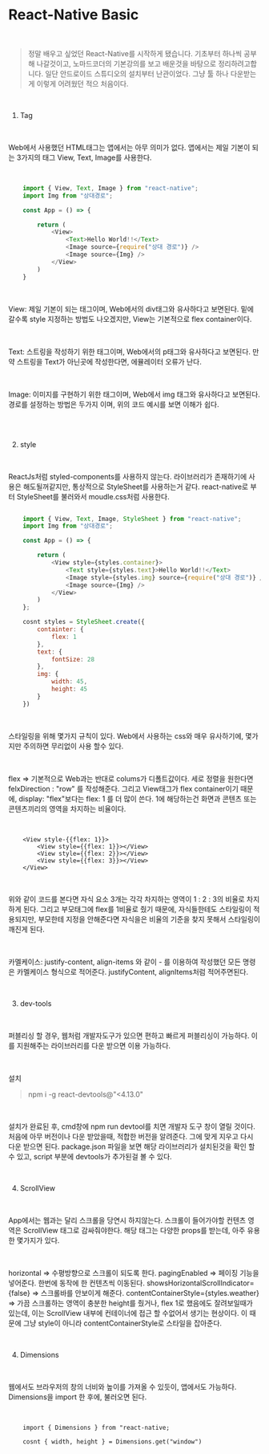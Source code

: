# React-Native Basic

<br />

> 정말 배우고 싶었던 React-Native를 시작하게 됐습니다. 기초부터 하나씩 공부해 나갈것이고, 노마드코더의 기본강의를 보고 배운것을 바탕으로 정리하려고합니다. 일단 안드로이드 스튜디오의 설치부터 난관이었다. 그냥 툴 하나 다운받는게 이렇게 어려웠던 적으 처음이다. 

<br />

1. Tag

<br />

Web에서 사용했던 HTML태그는 앱에서는 아무 의미가 없다. 앱에서는 제일 기본이 되는 3가지의 태그 View, Text, Image를 사용한다. 

<br />

```App.js 
    import { View, Text, Image } from "react-native";
    import Img from "상대경로";

    const App = () => {

        return (
            <View>
                <Text>Hello World!!</Text>
                <Image source={require("상대 경로")} />
                <Image source={Img} />
            </View>
        )
    }
```

<br />

View: 제일 기본이 되는 태그이며, Web에서의 div태그와 유사하다고 보면된다. 밑에 갈수록 style 지정하는 방법도 나오겠지만, View는 기본적으로 flex container이다. 

<br />

Text: 스트링을 작성하기 위한 태그이며, Web에서의 p태그와 유사하다고 보면된다. 만약 스트링을 Text가 아닌곳에 작성한다면, 에뮬레이터 오류가 난다. 

<br />

Image: 이미지를 구현하기 위한 태그이며, Web에서 img 태그와 유사하다고 보면된다. 경로를 설정하는 방법은 두가지 이며, 위의 코드 예시를 보면 이해가 쉽다.

<br />
<br />

2. style

<br />

ReactJs처럼 styled-components를 사용하지 않는다. 라이브러리가 존재하기에 사용은 해도될꺼같지만, 통상적으로 StyleSheet를 사용하는거 같다. 
react-native로 부터 StyleSheet를 불러와서 moudle.css처럼 사용한다.

```App.js

    import { View, Text, Image, StyleSheet } from "react-native";
    import Img from "상대경로";

    const App = () => {

        return (
            <View style={styles.container}>
                <Text style={styles.text}>Hello World!!</Text>
                <Image style={styles.img} source={require("상대 경로")} />
                <Image source={Img} />
            </View>
        )
    };

    cosnt styles = StyleSheet.create({
        containter: {
            flex: 1
        },
        text: {
            fontSize: 28
        },
        img: {
            width: 45,
            height: 45
        }
    })

```

<br />

스타일링을 위해 몇가지 규칙이 있다. Web에서 사용하는 css와 매우 유사하기에, 몇가지만 주의하면 무리없이 사용 할수 있다. 

<br />

flex => 기본적으로 Web과는 반대로 colums가 디폴트값이다. 세로 정렬을 원한다면 felxDirection : "row" 를 작성해준다.
그리고 View태그가 flex container이기 때문에, display: "flex"보다는 flex: 1 를 더 많이 쓴다. 1에 해당하는건 화면과 콘텐츠 또는 콘텐츠끼리의 영역을 차지하는 비율이다. 

<br />

```
    <View style-{{flex: 1}}>
        <View style={{flex: 1}}></View>
        <View style={{flex: 2}}></View>
        <View style={{flex: 3}}></View>
    </View>
```

<br />

위와 같이 코드를 본다면 자식 요소 3개는 각각 차지하는 영역이 1 : 2 : 3의 비율로 차지하게 된다. 그리고 부모태그에 flex를 1비율로 줬기 때문에, 자식들한테도 스타일링이 적용되지만, 부모한테 지정을 안해준다면 자식을은 비율의 기준을 찾지 못해서 스타일링이 깨진게 된다.

<br />

카멜케이스: justify-content, align-items 와 같이 - 를 이용하여 작성했던 모든 명령은 카멜케이스 형식으로 적어준다. justifyContent, alignItems처럼 적어주면된다.

<br />

3. dev-tools

<br />

퍼블리싱 할 경우, 웹처럼 개발자도구가 있으면 편하고 빠르게 퍼블리싱이 가능하다. 이를 지원해주는 라이브러리를 다운 받으면 이용 가능하다.

<br />

설치
> npm i -g react-devtools@"<4.13.0"

<br />

설치가 완료된 후, cmd창에 npm run devtool를 치면 개발자 도구 창이 열릴 것이다. 처음에 아무 버전이나 다운 받았을때, 적합한 버전을 알려준다. 그에 맞게 지우고 다시 다운 받으면 된다. 
package.json 파일을 보면 해당 라이브러리가 설치된것을 확인 할 수 있고, script 부분에 devtools가 추가된걸 볼 수 있다. 

<br />

4. ScrollView

<br />

App에서는 웹과는 달리 스크롤을 당연시 하지않는다. 스크롤이 들어가야할 컨텐츠 영역은 ScrollView 태그로 감싸줘야한다. 해당 태그는 다양한 props를 받는데, 아주 유용한 몇가지가 있다.

<br />

horizontal  => 수평방향으로 스크롤이 되도록 한다.
pagingEnabled => 페이징 기능을 넣어준다. 한번에 동작에 한 컨텐츠씩 이동된다.
showsHorizontalScrollIndicator={false} => 스크롤바를 안보이게 해준다. 
contentContainerStyle={styles.weather} => 가끔 스크롤하는 영역이 충분한 height를 줬거나, flex 1로 했음에도 잘려보일때가 있는데, 이는 ScrollView 내부에 컨테이너에 접근 할 수없어서 생기는 현상이다. 이 때문에 그냥 style이 아니라 contentContainerStyle로 스타일을 잡아준다.

<br />

4. Dimensions

<br />

웹에서도 브라우저의 창의 너비와 높이를 가져올 수 있듯이, 앱에서도 가능하다. Dimensions을 import 한 후에, 불러오면 된다.

<br />

```
    import { Dimensions } from "react-native;

    cosnt { width, height } = Dimensions.get("window")
```